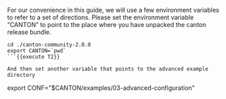 For our convenience in this guide, we will use a few environment variables to refer to a set of directions. Please set the environment variable “CANTON” to point to the place where you have unpacked the canton release bundle.

```
cd ./canton-community-2.0.0
export CANTON=`pwd`
```{{execute T2}}

And then set another variable that points to the advanced example directory

```
export CONF="$CANTON/examples/03-advanced-configuration"
```{{execute T2}}
